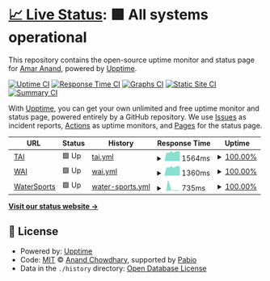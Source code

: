 # [📈 Live Status](https://Amaranandsr.github.io/webuptime): <!--live status--> **🟩 All systems operational**

This repository contains the open-source uptime monitor and status page for [Amar Anand](LeafDeft.com), powered by [Upptime](https://github.com/upptime/upptime).

[![Uptime CI](https://github.com/Amaranandsr/webuptime/workflows/Uptime%20CI/badge.svg)](https://github.com/Amaranandsr/webuptime/actions?query=workflow%3A%22Uptime+CI%22)
[![Response Time CI](https://github.com/Amaranandsr/webuptime/workflows/Response%20Time%20CI/badge.svg)](https://github.com/Amaranandsr/webuptime/actions?query=workflow%3A%22Response+Time+CI%22)
[![Graphs CI](https://github.com/Amaranandsr/webuptime/workflows/Graphs%20CI/badge.svg)](https://github.com/Amaranandsr/webuptime/actions?query=workflow%3A%22Graphs+CI%22)
[![Static Site CI](https://github.com/Amaranandsr/webuptime/workflows/Static%20Site%20CI/badge.svg)](https://github.com/Amaranandsr/webuptime/actions?query=workflow%3A%22Static+Site+CI%22)
[![Summary CI](https://github.com/Amaranandsr/webuptime/workflows/Summary%20CI/badge.svg)](https://github.com/Amaranandsr/webuptime/actions?query=workflow%3A%22Summary+CI%22)

With [Upptime](https://upptime.js.org), you can get your own unlimited and free uptime monitor and status page, powered entirely by a GitHub repository. We use [Issues](https://github.com/Amaranandsr/webuptime/issues) as incident reports, [Actions](https://github.com/Amaranandsr/webuptime/actions) as uptime monitors, and [Pages](https://Amaranandsr.github.io/webuptime) for the status page.

<!--start: status pages-->
<!-- This summary is generated by Upptime (https://github.com/upptime/upptime) -->
<!-- Do not edit this manually, your changes will be overwritten -->
<!-- prettier-ignore -->
| URL | Status | History | Response Time | Uptime |
| --- | ------ | ------- | ------------- | ------ |
| <img alt="" src="https://icons.duckduckgo.com/ip3/taindia.in.ico" height="13"> [TAI](https://taindia.in) | 🟩 Up | [tai.yml](https://github.com/Amaranandsr/webuptime/commits/HEAD/history/tai.yml) | <details><summary><img alt="Response time graph" src="./graphs/tai/response-time-week.png" height="20"> 1564ms</summary><br><a href="https://Amaranandsr.github.io/webuptime/history/tai"><img alt="Response time 1612" src="https://img.shields.io/endpoint?url=https%3A%2F%2Fraw.githubusercontent.com%2FAmaranandsr%2Fwebuptime%2FHEAD%2Fapi%2Ftai%2Fresponse-time.json"></a><br><a href="https://Amaranandsr.github.io/webuptime/history/tai"><img alt="24-hour response time 1408" src="https://img.shields.io/endpoint?url=https%3A%2F%2Fraw.githubusercontent.com%2FAmaranandsr%2Fwebuptime%2FHEAD%2Fapi%2Ftai%2Fresponse-time-day.json"></a><br><a href="https://Amaranandsr.github.io/webuptime/history/tai"><img alt="7-day response time 1564" src="https://img.shields.io/endpoint?url=https%3A%2F%2Fraw.githubusercontent.com%2FAmaranandsr%2Fwebuptime%2FHEAD%2Fapi%2Ftai%2Fresponse-time-week.json"></a><br><a href="https://Amaranandsr.github.io/webuptime/history/tai"><img alt="30-day response time 1612" src="https://img.shields.io/endpoint?url=https%3A%2F%2Fraw.githubusercontent.com%2FAmaranandsr%2Fwebuptime%2FHEAD%2Fapi%2Ftai%2Fresponse-time-month.json"></a><br><a href="https://Amaranandsr.github.io/webuptime/history/tai"><img alt="1-year response time 1612" src="https://img.shields.io/endpoint?url=https%3A%2F%2Fraw.githubusercontent.com%2FAmaranandsr%2Fwebuptime%2FHEAD%2Fapi%2Ftai%2Fresponse-time-year.json"></a></details> | <details><summary><a href="https://Amaranandsr.github.io/webuptime/history/tai">100.00%</a></summary><a href="https://Amaranandsr.github.io/webuptime/history/tai"><img alt="All-time uptime 100.00%" src="https://img.shields.io/endpoint?url=https%3A%2F%2Fraw.githubusercontent.com%2FAmaranandsr%2Fwebuptime%2FHEAD%2Fapi%2Ftai%2Fuptime.json"></a><br><a href="https://Amaranandsr.github.io/webuptime/history/tai"><img alt="24-hour uptime 100.00%" src="https://img.shields.io/endpoint?url=https%3A%2F%2Fraw.githubusercontent.com%2FAmaranandsr%2Fwebuptime%2FHEAD%2Fapi%2Ftai%2Fuptime-day.json"></a><br><a href="https://Amaranandsr.github.io/webuptime/history/tai"><img alt="7-day uptime 100.00%" src="https://img.shields.io/endpoint?url=https%3A%2F%2Fraw.githubusercontent.com%2FAmaranandsr%2Fwebuptime%2FHEAD%2Fapi%2Ftai%2Fuptime-week.json"></a><br><a href="https://Amaranandsr.github.io/webuptime/history/tai"><img alt="30-day uptime 100.00%" src="https://img.shields.io/endpoint?url=https%3A%2F%2Fraw.githubusercontent.com%2FAmaranandsr%2Fwebuptime%2FHEAD%2Fapi%2Ftai%2Fuptime-month.json"></a><br><a href="https://Amaranandsr.github.io/webuptime/history/tai"><img alt="1-year uptime 100.00%" src="https://img.shields.io/endpoint?url=https%3A%2F%2Fraw.githubusercontent.com%2FAmaranandsr%2Fwebuptime%2FHEAD%2Fapi%2Ftai%2Fuptime-year.json"></a></details>
| <img alt="" src="https://icons.duckduckgo.com/ip3/waiwellness.com.ico" height="13"> [WAI](https://waiwellness.com) | 🟩 Up | [wai.yml](https://github.com/Amaranandsr/webuptime/commits/HEAD/history/wai.yml) | <details><summary><img alt="Response time graph" src="./graphs/wai/response-time-week.png" height="20"> 1360ms</summary><br><a href="https://Amaranandsr.github.io/webuptime/history/wai"><img alt="Response time 1378" src="https://img.shields.io/endpoint?url=https%3A%2F%2Fraw.githubusercontent.com%2FAmaranandsr%2Fwebuptime%2FHEAD%2Fapi%2Fwai%2Fresponse-time.json"></a><br><a href="https://Amaranandsr.github.io/webuptime/history/wai"><img alt="24-hour response time 1261" src="https://img.shields.io/endpoint?url=https%3A%2F%2Fraw.githubusercontent.com%2FAmaranandsr%2Fwebuptime%2FHEAD%2Fapi%2Fwai%2Fresponse-time-day.json"></a><br><a href="https://Amaranandsr.github.io/webuptime/history/wai"><img alt="7-day response time 1360" src="https://img.shields.io/endpoint?url=https%3A%2F%2Fraw.githubusercontent.com%2FAmaranandsr%2Fwebuptime%2FHEAD%2Fapi%2Fwai%2Fresponse-time-week.json"></a><br><a href="https://Amaranandsr.github.io/webuptime/history/wai"><img alt="30-day response time 1378" src="https://img.shields.io/endpoint?url=https%3A%2F%2Fraw.githubusercontent.com%2FAmaranandsr%2Fwebuptime%2FHEAD%2Fapi%2Fwai%2Fresponse-time-month.json"></a><br><a href="https://Amaranandsr.github.io/webuptime/history/wai"><img alt="1-year response time 1378" src="https://img.shields.io/endpoint?url=https%3A%2F%2Fraw.githubusercontent.com%2FAmaranandsr%2Fwebuptime%2FHEAD%2Fapi%2Fwai%2Fresponse-time-year.json"></a></details> | <details><summary><a href="https://Amaranandsr.github.io/webuptime/history/wai">100.00%</a></summary><a href="https://Amaranandsr.github.io/webuptime/history/wai"><img alt="All-time uptime 100.00%" src="https://img.shields.io/endpoint?url=https%3A%2F%2Fraw.githubusercontent.com%2FAmaranandsr%2Fwebuptime%2FHEAD%2Fapi%2Fwai%2Fuptime.json"></a><br><a href="https://Amaranandsr.github.io/webuptime/history/wai"><img alt="24-hour uptime 100.00%" src="https://img.shields.io/endpoint?url=https%3A%2F%2Fraw.githubusercontent.com%2FAmaranandsr%2Fwebuptime%2FHEAD%2Fapi%2Fwai%2Fuptime-day.json"></a><br><a href="https://Amaranandsr.github.io/webuptime/history/wai"><img alt="7-day uptime 100.00%" src="https://img.shields.io/endpoint?url=https%3A%2F%2Fraw.githubusercontent.com%2FAmaranandsr%2Fwebuptime%2FHEAD%2Fapi%2Fwai%2Fuptime-week.json"></a><br><a href="https://Amaranandsr.github.io/webuptime/history/wai"><img alt="30-day uptime 100.00%" src="https://img.shields.io/endpoint?url=https%3A%2F%2Fraw.githubusercontent.com%2FAmaranandsr%2Fwebuptime%2FHEAD%2Fapi%2Fwai%2Fuptime-month.json"></a><br><a href="https://Amaranandsr.github.io/webuptime/history/wai"><img alt="1-year uptime 100.00%" src="https://img.shields.io/endpoint?url=https%3A%2F%2Fraw.githubusercontent.com%2FAmaranandsr%2Fwebuptime%2FHEAD%2Fapi%2Fwai%2Fuptime-year.json"></a></details>
| <img alt="" src="https://icons.duckduckgo.com/ip3/varanasiadventures.com.ico" height="13"> [WaterSports](https://varanasiadventures.com) | 🟩 Up | [water-sports.yml](https://github.com/Amaranandsr/webuptime/commits/HEAD/history/water-sports.yml) | <details><summary><img alt="Response time graph" src="./graphs/water-sports/response-time-week.png" height="20"> 735ms</summary><br><a href="https://Amaranandsr.github.io/webuptime/history/water-sports"><img alt="Response time 367" src="https://img.shields.io/endpoint?url=https%3A%2F%2Fraw.githubusercontent.com%2FAmaranandsr%2Fwebuptime%2FHEAD%2Fapi%2Fwater-sports%2Fresponse-time.json"></a><br><a href="https://Amaranandsr.github.io/webuptime/history/water-sports"><img alt="24-hour response time 115" src="https://img.shields.io/endpoint?url=https%3A%2F%2Fraw.githubusercontent.com%2FAmaranandsr%2Fwebuptime%2FHEAD%2Fapi%2Fwater-sports%2Fresponse-time-day.json"></a><br><a href="https://Amaranandsr.github.io/webuptime/history/water-sports"><img alt="7-day response time 735" src="https://img.shields.io/endpoint?url=https%3A%2F%2Fraw.githubusercontent.com%2FAmaranandsr%2Fwebuptime%2FHEAD%2Fapi%2Fwater-sports%2Fresponse-time-week.json"></a><br><a href="https://Amaranandsr.github.io/webuptime/history/water-sports"><img alt="30-day response time 367" src="https://img.shields.io/endpoint?url=https%3A%2F%2Fraw.githubusercontent.com%2FAmaranandsr%2Fwebuptime%2FHEAD%2Fapi%2Fwater-sports%2Fresponse-time-month.json"></a><br><a href="https://Amaranandsr.github.io/webuptime/history/water-sports"><img alt="1-year response time 367" src="https://img.shields.io/endpoint?url=https%3A%2F%2Fraw.githubusercontent.com%2FAmaranandsr%2Fwebuptime%2FHEAD%2Fapi%2Fwater-sports%2Fresponse-time-year.json"></a></details> | <details><summary><a href="https://Amaranandsr.github.io/webuptime/history/water-sports">100.00%</a></summary><a href="https://Amaranandsr.github.io/webuptime/history/water-sports"><img alt="All-time uptime 100.00%" src="https://img.shields.io/endpoint?url=https%3A%2F%2Fraw.githubusercontent.com%2FAmaranandsr%2Fwebuptime%2FHEAD%2Fapi%2Fwater-sports%2Fuptime.json"></a><br><a href="https://Amaranandsr.github.io/webuptime/history/water-sports"><img alt="24-hour uptime 100.00%" src="https://img.shields.io/endpoint?url=https%3A%2F%2Fraw.githubusercontent.com%2FAmaranandsr%2Fwebuptime%2FHEAD%2Fapi%2Fwater-sports%2Fuptime-day.json"></a><br><a href="https://Amaranandsr.github.io/webuptime/history/water-sports"><img alt="7-day uptime 100.00%" src="https://img.shields.io/endpoint?url=https%3A%2F%2Fraw.githubusercontent.com%2FAmaranandsr%2Fwebuptime%2FHEAD%2Fapi%2Fwater-sports%2Fuptime-week.json"></a><br><a href="https://Amaranandsr.github.io/webuptime/history/water-sports"><img alt="30-day uptime 100.00%" src="https://img.shields.io/endpoint?url=https%3A%2F%2Fraw.githubusercontent.com%2FAmaranandsr%2Fwebuptime%2FHEAD%2Fapi%2Fwater-sports%2Fuptime-month.json"></a><br><a href="https://Amaranandsr.github.io/webuptime/history/water-sports"><img alt="1-year uptime 100.00%" src="https://img.shields.io/endpoint?url=https%3A%2F%2Fraw.githubusercontent.com%2FAmaranandsr%2Fwebuptime%2FHEAD%2Fapi%2Fwater-sports%2Fuptime-year.json"></a></details>

<!--end: status pages-->

[**Visit our status website →**](https://Amaranandsr.github.io/webuptime)

## 📄 License

- Powered by: [Upptime](https://github.com/upptime/upptime)
- Code: [MIT](./LICENSE) © [Anand Chowdhary](https://anandchowdhary.com), supported by [Pabio](https://pabio.com)
- Data in the `./history` directory: [Open Database License](https://opendatacommons.org/licenses/odbl/1-0/)
